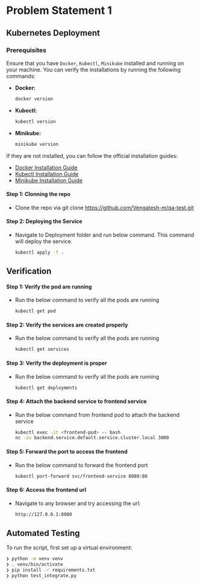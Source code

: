 # Problem Statement 1

## Kubernetes Deployment

### Prerequisites

Ensure that you have `Docker`,  `Kubectl`,  `Minikube` installed and running on your machine. You can verify the installations by running the following commands:

- **Docker:**  
  ```bash
  docker version 
  ```

- **Kubectl:**  
  ```bash
  kubectl version
  ```

- **Minikube:**  
  ```bash
  minikube version
  ```
 
If they are not installed, you can follow the official installation guides:

- [Docker Installation Guide](https://docs.docker.com/engine/install/)
- [Kubectl Installation Guide](https://kubernetes.io/docs/tasks/tools/)
- [Minikube Installation Guide](https://minikube.sigs.k8s.io/docs/start/)

#### Step 1: Clonning the repo
- Clone the repo via git clone https://github.com/Vengatesh-m/qa-test.git

#### Step 2: Deploying the Service 
- Navigate to Deployment folder and run below command. This command will deploy the service.
  ```bash
  kubectl apply -f .
  ```

## Verification

#### Step 1: Verify the pod are running 
- Run the below command to verify all the pods are running 
  ```bash
  kubectl get pod
  ```

#### Step 2: Verify the services are created properly 
- Run the below command to verify all the pods are running 
  ```bash
  kubectl get services
  ```

#### Step 3: Verify the deployment is proper
- Run the below command to verify all the pods are running 
  ```bash
  kubectl get deployments
  ```

#### Step 4: Attach the backend service to frontend service
- Run the below command from frontend pod to attach the backend service
  ```bash
  kubectl exec -it <frontend-pod> -- bash
  nc -zv backend.service.default.service.cluster.local 3000
  ```

#### Step 5: Forward the port to access the frontend
- Run the below command to forward the frontend port 
  ```bash
  kubectl port-forward svc/frontend-service 8080:80
  ```

#### Step 6: Access the frontend url
- Navigate to any browser and try accessing the url:
  ```bash
  http://127.0.0.1:8080
  ```

## Automated Testing

To run the script, first set up a virtual environment:
```bash
❯ python -m venv venv
❯ . venv/bin/activate
❯ pip install -r requirements.txt
❯ python test_integrate.py
```

